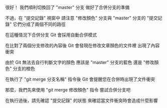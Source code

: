 很好！
我們順利切換回了 "master" 分支
做好了合併分支的準備

不過，在 "提交記錄" 視窗中
請注意 "修改顏色" 分支與 "master" 分支的 "提交記錄"
它們分成了兩個不同的路徑

在這種情況下合併分支
Git 會採用自動合併模式

在比對了兩個分支修改的內容後
Git 會發現在修改文章顏色的文件裡
出現了內容衝突

由於 Git 無法去自行判斷文字的顏色
應該是 "master" 分支的藍色
還是 "修改顏色" 分支的橙色

在執行了 "git merge 分支名稱" 指令後
Git 會提醒您在合併時出現了文件衝突

那麼，我們先來使用 "git merge 修改顏色" 指令
嘗試合併分支吧

在執行過後，請先確認 "提交記錄" 的狀態
來確認當文件衝突時會造成什麼影響